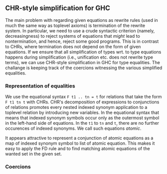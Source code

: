 ## CHR-style simplification for GHC


The main problem with regarding given equations as rewrite rules (used in much  the same way as toplevel axioms) is termination of the rewrite system.  In particular, we need to use a crude syntactic criterion (namely, decreasingness) to reject systems of equations that *might* lead to nontermination, and hence, reject some good programs.  This is in contrast to CHRs, where termination does not depend on the form of given equations.  If we ensure that all simplification of types wrt. to type equations happens during simplification (i.e., unification etc. does not rewrite type terms), we can use CHR-style simplification in GHC for type equalities.  The challange is keeping track of the coercions witnessing the various simplified equalities.

### Representation of equalities


We use the equational syntax `F t1 .. tn = t` for relations that take the form `F t1 tn t` with CHRs.  CHR's decomposition of expressions to conjunctions of relations promotes every nested indexed synonym application to a toplevel relation by introducing new variables.  In the equational syntax that means that indexed synonym symbols occur only as the outermost symbol in the left-hand side of equations.  In the `t1` to `tn` and `t`, there are no further occurences of indexed synonyms.  We call such equations *atomic*.



It appears attractive to represent a conjunction of atomic equations as a map of indexed synonym symbol to list of atomic equation.  This makes it easy to apply the FD rule and to find matching atomic equations of the wanted set in the given set.


### Coercions


